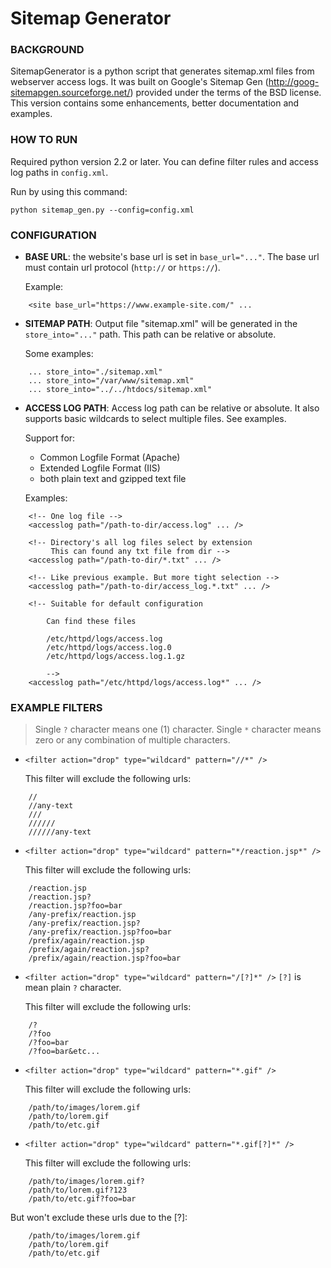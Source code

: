 Sitemap Generator
================

### BACKGROUND

SitemapGenerator is a python script that generates sitemap.xml files from webserver access logs.
It was built on Google's Sitemap Gen (http://goog-sitemapgen.sourceforge.net/) provided under the terms of the BSD license.
This version contains some enhancements, better documentation and examples.

### HOW TO RUN

Required python version 2.2 or later.
You can define filter rules and access log paths in `config.xml`.

Run by using this command:

    python sitemap_gen.py --config=config.xml

### CONFIGURATION
- **BASE URL**: the website's base url is set in `base_url="..."`. The base url must
  contain url protocol (`http://` or `https://`).

  Example:

```
    <site base_url="https://www.example-site.com/" ...
```

- **SITEMAP PATH**: Output file "sitemap.xml" will be generated in the
  `store_into="..."` path. This path can be relative or absolute.

  Some examples:

```
    ... store_into="./sitemap.xml"
    ... store_into="/var/www/sitemap.xml"
    ... store_into="../../htdocs/sitemap.xml"
```
- **ACCESS LOG PATH**: Access log path can be relative or absolute. It also
  supports basic wildcards to select multiple files. See examples.

  Support for:

  - Common Logfile Format (Apache)
  - Extended Logfile Format (IIS)
  - both plain text and gzipped text file

  Examples:

```
    <!-- One log file -->
    <accesslog path="/path-to-dir/access.log" ... />

    <!-- Directory's all log files select by extension
         This can found any txt file from dir -->
    <accesslog path="/path-to-dir/*.txt" ... />

    <!-- Like previous example. But more tight selection -->
    <accesslog path="/path-to-dir/access_log.*.txt" ... />

    <!-- Suitable for default configuration

        Can find these files

        /etc/httpd/logs/access.log
        /etc/httpd/logs/access.log.0
        /etc/httpd/logs/access.log.1.gz

        -->
    <accesslog path="/etc/httpd/logs/access.log*" ... />
```

### EXAMPLE FILTERS

> Single `?` character means one (1) character.
> Single `*` character means zero or any combination of multiple characters.

- `<filter action="drop" type="wildcard" pattern="//*" />`

  This filter will exclude the following urls:

```
    //
    //any-text
    ///
    //////
    //////any-text
```

- `<filter action="drop" type="wildcard" pattern="*/reaction.jsp*" />`

  This filter will exclude the following urls:

```
    /reaction.jsp
    /reaction.jsp?
    /reaction.jsp?foo=bar
    /any-prefix/reaction.jsp
    /any-prefix/reaction.jsp?
    /any-prefix/reaction.jsp?foo=bar
    /prefix/again/reaction.jsp
    /prefix/again/reaction.jsp?
    /prefix/again/reaction.jsp?foo=bar
```

- `<filter action="drop" type="wildcard" pattern="/[?]*" />`
  `[?]` is mean plain `?` character.

  This filter will exclude the following urls:
```
    /?
    /?foo
    /?foo=bar
    /?foo=bar&etc...
```
- `<filter action="drop" type="wildcard" pattern="*.gif" />`

  This filter will exclude the following urls:

```
    /path/to/images/lorem.gif
    /path/to/lorem.gif
    /path/to/etc.gif
```

- `<filter action="drop" type="wildcard" pattern="*.gif[?]*" />`

  This filter will exclude the following urls:

```
    /path/to/images/lorem.gif?
    /path/to/lorem.gif?123
    /path/to/etc.gif?foo=bar
```

  But won't exclude these urls due to the [?]:

```
    /path/to/images/lorem.gif
    /path/to/lorem.gif
    /path/to/etc.gif
```
